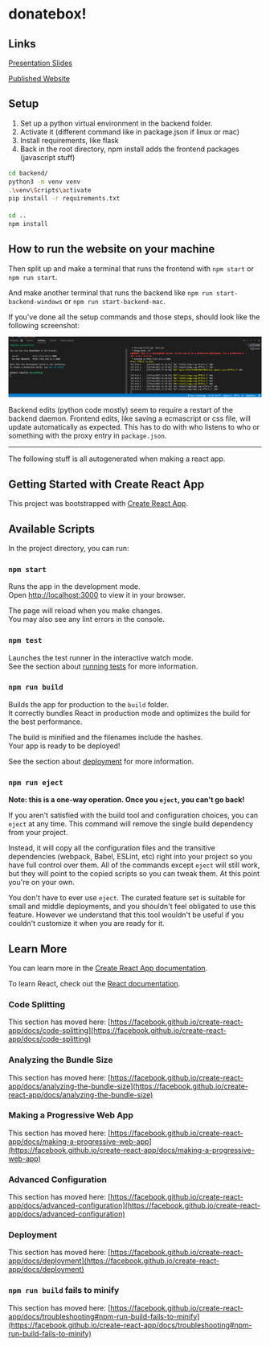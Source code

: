 # donatebox!

## Links
[Presentation Slides](https://docs.google.com/presentation/d/1eNSF90iY4xamX2TIFn9r784_g1NEqIlzP9W3nnmqY3k/edit?usp=sharing)

[Published Website](http://bvm48.cci.drexel.edu:9613/)

## Setup

1. Set up a python virtual environment in the backend folder.
1. Activate it (different command like in package.json if linux or mac)
1. Install requirements, like flask
1. Back in the root directory, npm install adds the frontend packages (javascript stuff)

```sh
cd backend/
python3 -m venv venv
.\venv\Scripts\activate
pip install -r requirements.txt

cd ..
npm install
```

## How to run the website on your machine

Then split up and make a terminal that runs the frontend with `npm start` or `npm run start`.

And make another terminal that runs the backend like `npm run start-backend-windows` or `npm run start-backend-mac`.

If you've done all the setup commands and those steps, should look like the following screenshot:

![docs/split_terminals_example.png](docs/split_terminals_example.png)

Backend edits (python code mostly) seem to require a restart of the backend daemon.
Frontend edits, like saving a ecmascript or css file, will update automatically as expected.
This has to do with who listens to who or something with the proxy entry in `package.json`.

---

The following stuff is all autogenerated when making a react app.

## Getting Started with Create React App

This project was bootstrapped with [Create React App](https://github.com/facebook/create-react-app).

## Available Scripts

In the project directory, you can run:

### `npm start`

Runs the app in the development mode.\
Open [http://localhost:3000](http://localhost:3000) to view it in your browser.

The page will reload when you make changes.\
You may also see any lint errors in the console.

### `npm test`

Launches the test runner in the interactive watch mode.\
See the section about [running tests](https://facebook.github.io/create-react-app/docs/running-tests) for more information.

### `npm run build`

Builds the app for production to the `build` folder.\
It correctly bundles React in production mode and optimizes the build for the best performance.

The build is minified and the filenames include the hashes.\
Your app is ready to be deployed!

See the section about [deployment](https://facebook.github.io/create-react-app/docs/deployment) for more information.

### `npm run eject`

**Note: this is a one-way operation. Once you `eject`, you can't go back!**

If you aren't satisfied with the build tool and configuration choices, you can `eject` at any time. This command will remove the single build dependency from your project.

Instead, it will copy all the configuration files and the transitive dependencies (webpack, Babel, ESLint, etc) right into your project so you have full control over them. All of the commands except `eject` will still work, but they will point to the copied scripts so you can tweak them. At this point you're on your own.

You don't have to ever use `eject`. The curated feature set is suitable for small and middle deployments, and you shouldn't feel obligated to use this feature. However we understand that this tool wouldn't be useful if you couldn't customize it when you are ready for it.

## Learn More

You can learn more in the [Create React App documentation](https://facebook.github.io/create-react-app/docs/getting-started).

To learn React, check out the [React documentation](https://reactjs.org/).

### Code Splitting

This section has moved here: [https://facebook.github.io/create-react-app/docs/code-splitting](https://facebook.github.io/create-react-app/docs/code-splitting)

### Analyzing the Bundle Size

This section has moved here: [https://facebook.github.io/create-react-app/docs/analyzing-the-bundle-size](https://facebook.github.io/create-react-app/docs/analyzing-the-bundle-size)

### Making a Progressive Web App

This section has moved here: [https://facebook.github.io/create-react-app/docs/making-a-progressive-web-app](https://facebook.github.io/create-react-app/docs/making-a-progressive-web-app)

### Advanced Configuration

This section has moved here: [https://facebook.github.io/create-react-app/docs/advanced-configuration](https://facebook.github.io/create-react-app/docs/advanced-configuration)

### Deployment

This section has moved here: [https://facebook.github.io/create-react-app/docs/deployment](https://facebook.github.io/create-react-app/docs/deployment)

### `npm run build` fails to minify

This section has moved here: [https://facebook.github.io/create-react-app/docs/troubleshooting#npm-run-build-fails-to-minify](https://facebook.github.io/create-react-app/docs/troubleshooting#npm-run-build-fails-to-minify)
